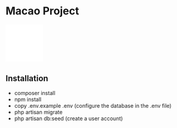 # Macao Project
<img src="./public/images/avatar-placeholder.svg" height="100px">

## Installation 

- composer install
- npm install
- copy .env.example .env (configure the database in the .env file)
- php artisan migrate
- php artisan db:seed (create a user account)


